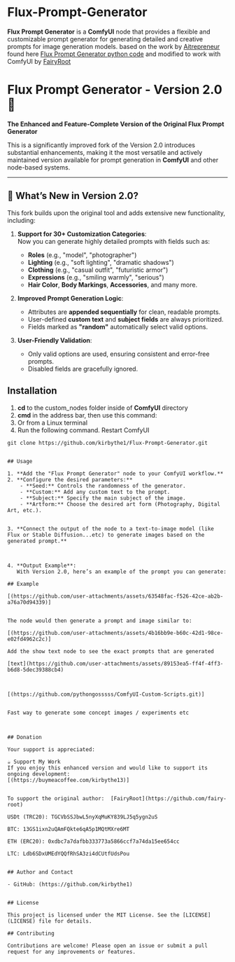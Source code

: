 # **Flux-Prompt-Generator**

**Flux Prompt Generator** is a **ComfyUI** node that provides a flexible and customizable prompt generator for generating detailed and creative prompts for image generation models.
based on the work by [Aitrepreneur](https://huggingface.co/Aitrepreneur) found here [Flux Prompt Generator python code](https://huggingface.co/Aitrepreneur/FLUX-Prompt-Generator/blob/main/app.py) and modified to work with ComfyUI by [FairyRoot](https://github.com/fairy-root)



# Flux Prompt Generator - Version 2.0 🚀  
**The Enhanced and Feature-Complete Version of the Original Flux Prompt Generator**

This is a significantly improved fork of the Version 2.0 introduces substantial enhancements, making it the most versatile and actively maintained version available for prompt generation in **ComfyUI** and other node-based systems.

---

## 🌟 **What’s New in Version 2.0?**
This fork builds upon the original tool and adds extensive new functionality, including:  

1. **Support for 30+ Customization Categories**:  
   Now you can generate highly detailed prompts with fields such as:  
   - **Roles** (e.g., "model", "photographer")  
   - **Lighting** (e.g., "soft lighting", "dramatic shadows")  
   - **Clothing** (e.g., "casual outfit", "futuristic armor")  
   - **Expressions** (e.g., "smiling warmly", "serious")  
   - **Hair Color**, **Body Markings**, **Accessories**, and many more.  

2. **Improved Prompt Generation Logic**:  
   - Attributes are **appended sequentially** for clean, readable prompts.  
   - User-defined **custom text** and **subject fields** are always prioritized.  
   - Fields marked as **"random"** automatically select valid options.

3. **User-Friendly Validation**:  
   - Only valid options are used, ensuring consistent and error-free prompts.  
   - Disabled fields are gracefully ignored.

   


## Installation

1. **cd** to the custom_nodes folder inside of **ComfyUI** directory
2. **cmd** in the address bar, then use this command:
3. Or from a Linux terminal
4. Run the following command. Restart ComfyUI
```
git clone https://github.com/kirbythe1/Flux-Prompt-Generator.git


## Usage

1. **Add the "Flux Prompt Generator" node to your ComfyUI workflow.**
2. **Configure the desired parameters:**
    - **Seed:** Controls the randomness of the generator.
    - **Custom:** Add any custom text to the prompt.
    - **Subject:** Specify the main subject of the image.
    - **Artform:** Choose the desired art form (Photography, Digital Art, etc.).
    

3. **Connect the output of the node to a text-to-image model (like Flux or Stable Diffusion...etc) to generate images based on the generated prompt.**



4. **Output Example**:
   With Version 2.0, here’s an example of the prompt you can generate:

## Example

[(https://github.com/user-attachments/assets/63548fac-f526-42ce-ab2b-a76a70d94339)]


The node would then generate a prompt and image similar to:

[(https://github.com/user-attachments/assets/4b16bb9e-b60c-42d1-98ce-e02fd4962c2c)]

Add the show text node to see the exact prompts that are generated

[text](https://github.com/user-attachments/assets/89153ea5-ff4f-4ff3-b6d8-5dec39388cb4)



[(https://github.com/pythongosssss/ComfyUI-Custom-Scripts.git)]


Fast way to generate some concept images / experiments etc



## Donation

Your support is appreciated:

☕ Support My Work
If you enjoy this enhanced version and would like to support its ongoing development:
[(https://buymeacoffee.com/kirbythe13)]


To support the original author:  [FairyRoot](https://github.com/fairy-root)

USDt (TRC20): TGCVbSSJbwL5nyXqMuKY839LJ5q5ygn2uS

BTC: 13GS1ixn2uQAmFQkte6qA5p1MQtMXre6MT

ETH (ERC20): 0xdbc7a7dafbb333773a5866ccf7a74da15ee654cc

LTC: Ldb6SDxUMEdYQQfRhSA3zi4dCUtfUdsPou


## Author and Contact

- GitHub: (https://github.com/kirbythe1)


## License

This project is licensed under the MIT License. See the [LICENSE](LICENSE) file for details.

## Contributing

Contributions are welcome! Please open an issue or submit a pull request for any improvements or features.
